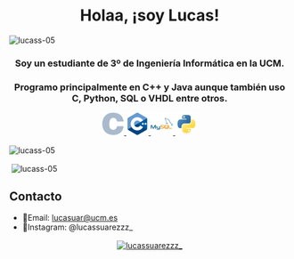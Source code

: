 <h1 align="center"> Holaa, ¡soy Lucas!</h1>
<p align="left"> <img src="https://komarev.com/ghpvc/?username=lucass-05&label=Profile%20views&color=0e75b6&style=flat" alt="lucass-05" /> </p>

<h3 align="center"> Soy un estudiante de 3º de Ingeniería Informática en la UCM.</h3>


<h3 align="center">Programo principalmente en C++ y Java aunque también uso C, Python, SQL o VHDL entre otros.</h3>
<p align="center"> <a href="https://www.cprogramming.com/" target="_blank" rel="noreferrer"> <img src="https://raw.githubusercontent.com/devicons/devicon/master/icons/c/c-original.svg" alt="c" width="40" height="40"/> </a> <a href="https://www.w3schools.com/cpp/" target="_blank" rel="noreferrer"> <img src="https://raw.githubusercontent.com/devicons/devicon/master/icons/cplusplus/cplusplus-original.svg" alt="cplusplus" width="40" height="40"/> </a> <a href="https://www.mysql.com/" target="_blank" rel="noreferrer"> <img src="https://raw.githubusercontent.com/devicons/devicon/master/icons/mysql/mysql-original-wordmark.svg" alt="mysql" width="40" height="40"/> </a> <a href="https://www.python.org" target="_blank" rel="noreferrer"> <img src="https://raw.githubusercontent.com/devicons/devicon/master/icons/python/python-original.svg" alt="python" width="40" height="40"/> </a> </p>



<p><img align="center" src="https://github-readme-stats.vercel.app/api/top-langs?username=lucass-05&show_icons=true&locale=en&layout=compact" alt="lucass-05" /></p>

<p>&nbsp;<img align="center" src="https://github-readme-stats.vercel.app/api?username=lucass-05&show_icons=true&locale=en" alt="lucass-05" /></p>

## Contacto
- 📩Email: lucasuar@ucm.es
- 📸Instagram: @lucassuarezzz_
<p align="center">
<a href="https://instagram.com/lucassuarezzz_" target="blank"><img align="center" src="https://raw.githubusercontent.com/rahuldkjain/github-profile-readme-generator/master/src/images/icons/Social/instagram.svg" alt="lucassuarezzz_" height="30" width="40" /></a>
</p>

